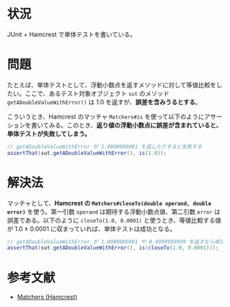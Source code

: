 <!-- 単体テスト時に Hamcrest の Matcher#closeTo で誤差あり浮動小数点数の等値比較 -->
# 状況

JUnit + Hamcrest で単体テストを書いている。

# 問題

たとえば、単体テストとして、浮動小数点を返すメソッドに対して等値比較をしたい。ここで、あるテスト対象オブジェクト `sut` のメソッド `getADoubleValueWithError()` は 1.0 を返すが、**誤差を含みうるとする**。

こういうとき、Hamcrest のマッチャ `Matchers#is` を使って以下のようにアサーションを書いてみる。このとき、**返り値の浮動小数点に誤差が含まれていると、単体テストが失敗してしまう。**


```java
// getADoubleValueWithError が 1.0000000001 を返したりすると失敗する
assertThat(sut.getADoubleValueWithError(), is(1.0));
```

# 解決法

マッチャとして、**Hamcrest の `Matchers#closeTo(double operand, double error)`** を使う。第一引数 `operand` は期待する浮動小数点値、第二引数 `error` は誤差である。以下のように `closeTo(1.0, 0.0001)` と使うとき、等値比較する値が 1.0 ± 0.0001 に収まっていれば、単体テストは成功となる。

```java
// getADoubleValueWithError が 1.0000000001 や 0.9999999999 を返すなら成功する
assertThat(sut.getADoubleValueWithError(), is(closeTo(1.0, 0.0001)));
```

# 参考文献

- [Matchers (Hamcrest)](http://hamcrest.org/JavaHamcrest/javadoc/1.3/org/hamcrest/Matchers.html#closeTo%28double,%20double%29)
